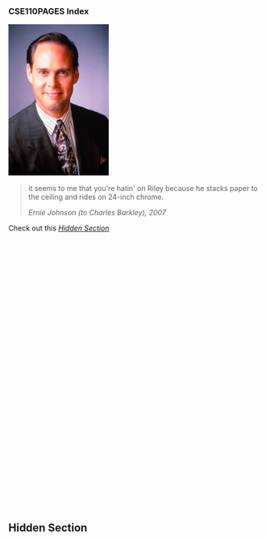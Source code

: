 ### CSE110PAGES Index
<img src="https://github.com/bryab-edu/cse110pages/blob/main/indexFiles/ernie-mf-johnson.png" height="300"> <br>
> it seems to me that you're hatin' on Riley because he stacks paper to the ceiling and rides on 24-inch chrome.
>
> *Ernie Johnson (to Charles Barkley), 2007* <br>

Check out this [_Hidden Section_](#hidden-section)
<br><br><br><br><br><br><br><br><br><br><br><br><br><br><br><br><br><br><br><br><br><br><br><br><br><br><br><br><br><br><br><br><br>
## Hidden Section
